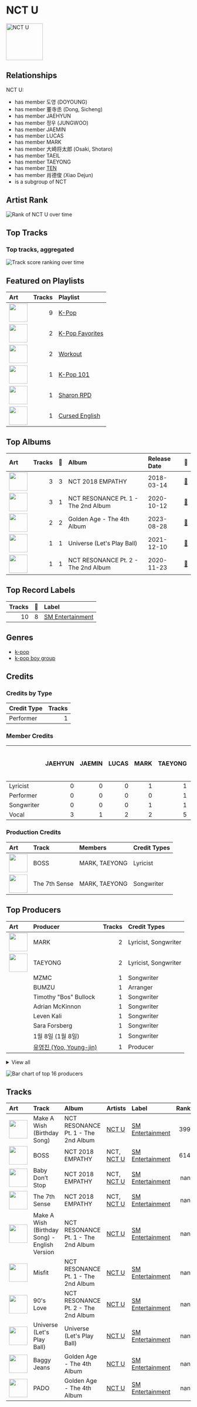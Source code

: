 
# NCT U


<img src="https://i.scdn.co/image/ab6761610000e5eb38c136f067600bd431dd9b93" alt="NCT U" width="100" />

## Relationships

NCT U:
- has member 도영 (DOYOUNG)
- has member 董寺丞 (Dong, Sicheng)
- has member JAEHYUN
- has member 정우 (JUNGWOO)
- has member JAEMIN
- has member LUCAS
- has member MARK
- has member 大崎将太郎 (Osaki, Shotaro)
- has member TAEIL
- has member TAEYONG
- has member [TEN](../ten/overview.md)
- has member 肖德俊 (Xiao Dejun)
- is a subgroup of NCT

## Artist Rank

![Rank of NCT U over time](../../images/artists/nct_u/rank_time_series.png)
## Top Tracks


### Top tracks, aggregated

![Track score ranking over time](../../images/artists/nct_u/track_rank_time_series_score.png)
## Featured on Playlists
| Art | Tracks | Playlist |
|:---|---:|:---|
| <img src="https://mosaic.scdn.co/640/ab67616d00001e02505190077497c230422f2934ab67616d00001e027dd8f95320e8ef08aa121dfeab67616d00001e028164cd1a2e03b7ca2db9ff5eab67616d00001e02ff7c2dfd0ed9b2cf6bf9c818" alt="" width="50" /> | 9 | [K-Pop](../../playlists/k-pop/overview.md) |
| <img src="https://mosaic.scdn.co/640/ab67616d00001e024ed058b71650a6ca2c04adffab67616d00001e026772cf096be8acc1df092519ab67616d00001e028c4a282e84a53c1c8acf129aab67616d00001e02d8cc2281fcd4519ca020926b" alt="" width="50" /> | 2 | [K-Pop Favorites](../../playlists/k-pop_favorites/overview.md) |
| <img src="https://mosaic.scdn.co/640/ab67616d00001e026f248f7695eb544a3a1955c5ab67616d00001e027a393b04e8ced571618223e8ab67616d00001e028acb7bac073f378d59bf228eab67616d00001e02b3be3b970fc89a02f301c9da" alt="" width="50" /> | 2 | [Workout](../../playlists/workout/overview.md) |
| <img src="https://mosaic.scdn.co/640/ab67616d00001e025c041fe9e3c9de436047d86bab67616d00001e02714e56679ab196354e2e443eab67616d00001e027a393b04e8ced571618223e8ab67616d00001e027dd8f95320e8ef08aa121dfe" alt="" width="50" /> | 1 | [K-Pop 101](../../playlists/k-pop_101/overview.md) |
| <img src="https://mosaic.scdn.co/640/ab67616d00001e02830de2e836036f181df598d0ab67616d00001e02af2fda9fb591d43c355c2ac3ab67616d00001e02cc6f76f75551af499b5cd0cbab67616d00001e02da343b21617aac0c57e332bb" alt="" width="50" /> | 1 | [Sharon RPD](../../playlists/sharon_rpd/overview.md) |
| <img src="https://mosaic.scdn.co/640/ab67616d00001e022270d3bd1d13133edf0be836ab67616d00001e026017bca98dea58ceddea77c1ab67616d00001e02a0df2d59f0ae9426cba3eb36ab67616d00001e02cd723e6efb66f6ef28fac28e" alt="" width="50" /> | 1 | [Cursed English](../../playlists/cursed_english/overview.md) |

## Top Albums

| Art | Tracks | 💚 | Album | Release Date | 🔗 |
|:---|---:|---:|:---|:---|:---|
| <img src="https://i.scdn.co/image/ab67616d0000b273b1d944dd406d5b0e461ad155" alt="" width="50" /> | 3 | 3 | NCT 2018 EMPATHY | 2018-03-14 | [🔗](https://open.spotify.com/album/3KAJvo62RNQEtXwIyB5rzX) |
| <img src="https://i.scdn.co/image/ab67616d0000b2734525dae431a233a077d2395c" alt="" width="50" /> | 3 | 1 | NCT RESONANCE Pt. 1 - The 2nd Album | 2020-10-12 | [🔗](https://open.spotify.com/album/6kudlOyCqSQfsBVSdPZEu4) |
| <img src="https://i.scdn.co/image/ab67616d0000b2730723ae056bdcdb6d2872a13f" alt="" width="50" /> | 2 | 2 | Golden Age - The 4th Album | 2023-08-28 | [🔗](https://open.spotify.com/album/5mUo2e4QpUA7NJl2t51uFu) |
| <img src="https://i.scdn.co/image/ab67616d0000b27358169e974a94b9a18c9d2a03" alt="" width="50" /> | 1 | 1 | Universe (Let's Play Ball) | 2021-12-10 | [🔗](https://open.spotify.com/album/31BJasH9nLradtMdJEIDXk) |
| <img src="https://i.scdn.co/image/ab67616d0000b273a8f520a58790e872d0007e2e" alt="" width="50" /> | 1 | 1 | NCT RESONANCE Pt. 2 - The 2nd Album | 2020-11-23 | [🔗](https://open.spotify.com/album/5Dq6jkYO5H7KzxXSazhLxs) |

## Top Record Labels

| Tracks | 💚 | Label |
|---:|---:|:---|
| 10 | 8 | [SM Entertainment](../../labels/sm_entertainment/overview.md) |

## Genres

- [k-pop](../../genres/k-pop/overview.md)
- [k-pop boy group](../../genres/k-pop_boy_group/overview.md)

## Credits

### Credits by Type

| Credit Type | Tracks |
|:---|---:|
| Performer | 1 |

### Member Credits

| | JAEHYUN | JAEMIN | LUCAS | MARK | TAEYONG | [TEN](../ten/overview.md) | 大崎将太郎 (Osaki, Shotaro) | 肖德俊 (Xiao Dejun) | 董寺丞 (Dong, Sicheng) | 도영 (DOYOUNG) | 정우 (JUNGWOO) |
|:---|---:|---:|---:|---:|---:|---:|---:|---:|---:|---:|---:|
| Lyricist | 0 | 0 | 0 | 1 | 1 | 0 | 0 | 0 | 0 | 0 | 0 |
| Performer | 0 | 0 | 0 | 0 | 1 | 0 | 0 | 0 | 0 | 0 | 0 |
| Songwriter | 0 | 0 | 0 | 1 | 1 | 0 | 0 | 0 | 0 | 0 | 0 |
| Vocal | 3 | 1 | 2 | 2 | 5 | 2 | 3 | 1 | 1 | 3 | 1 |
### Production Credits

| Art | Track | Members | Credit Types |
|:---|:---|:---|:---|
| <img src="https://i.scdn.co/image/ab67616d0000b273b1d944dd406d5b0e461ad155" alt="" width="50" /> | BOSS | MARK, TAEYONG | Lyricist |
| <img src="https://i.scdn.co/image/ab67616d0000b273b1d944dd406d5b0e461ad155" alt="" width="50" /> | The 7th Sense | MARK, TAEYONG | Songwriter |

## Top Producers

| Art | Producer | Tracks | Credit Types |
|:---|:---|---:|:---|
| <img src="https://i.scdn.co/image/ab6761610000e5eb0da17323327a3ca81bc7c28e" alt="" width="50" /> | MARK | 2 | Lyricist, Songwriter |
| <img src="https://i.scdn.co/image/ab6761610000e5eb46c7620b97e6eb932d79d97a" alt="" width="50" /> | TAEYONG | 2 | Lyricist, Songwriter |
| | MZMC | 1 | Songwriter |
| | BUMZU | 1 | Arranger |
| | Timothy "Bos" Bullock | 1 | Songwriter |
| | Adrian McKinnon | 1 | Songwriter |
| | Leven Kali | 1 | Songwriter |
| | Sara Forsberg | 1 | Songwriter |
| | 1월 8일 (1월 8일) | 1 | Songwriter |
| | [유영진 (Yoo, Young-jin)](../../producers/유영진_(yoo,_young-jin)/overview.md) | 1 | Producer |


<details>
<summary>View all</summary>

| Art | Producer | Tracks | Credit Types |
|:---|:---|---:|:---|
| | 김동현 (Kim, Dong-hyun) | 1 | Songwriter |
| | [정은경 (Jung, Eun-Kyung)](../../producers/정은경_(jung,_eun-kyung)/overview.md) | 1 | Arranger, Producer |
| | Tay Jasper | 1 | Songwriter |
| | 조진주 (Jo, Jinju) | 1 | Songwriter |
| | Mike Jay | 1 | Songwriter |
| | 정의석 (Jung, Euisuk) | 1 | Producer |

</details>


![Bar chart of top 16 producers](../../images/artists/nct_u/producers.png)
## Tracks

| Art | Track | Album | Artists | Label | Rank | 💚 | 🔗 |
|:---|:---|:---|:---|:---|---:|:---|:---|
| <img src="https://i.scdn.co/image/ab67616d0000b2734525dae431a233a077d2395c" alt="" width="50" /> | Make A Wish (Birthday Song) | NCT RESONANCE Pt. 1 - The 2nd Album | [NCT U](overview.md) | [SM Entertainment](../../labels/sm_entertainment) | 399 | 💚 | [🔗](https://open.spotify.com/track/6FdShjf7nA2cqEnpv1tIia) |
| <img src="https://i.scdn.co/image/ab67616d0000b273b1d944dd406d5b0e461ad155" alt="" width="50" /> | BOSS | NCT 2018 EMPATHY | NCT, [NCT U](overview.md) | [SM Entertainment](../../labels/sm_entertainment) | 614 | 💚 | [🔗](https://open.spotify.com/track/0ErzcmZ2gIwX7X0xSMQPix) |
| <img src="https://i.scdn.co/image/ab67616d0000b273b1d944dd406d5b0e461ad155" alt="" width="50" /> | Baby Don’t Stop | NCT 2018 EMPATHY | NCT, [NCT U](overview.md) | [SM Entertainment](../../labels/sm_entertainment) | nan | 💚 | [🔗](https://open.spotify.com/track/1EYSS9Lp7a9f20C3FaOVgI) |
| <img src="https://i.scdn.co/image/ab67616d0000b273b1d944dd406d5b0e461ad155" alt="" width="50" /> | The 7th Sense | NCT 2018 EMPATHY | NCT, [NCT U](overview.md) | [SM Entertainment](../../labels/sm_entertainment) | nan | 💚 | [🔗](https://open.spotify.com/track/6BdchFAP4TUZUceAsAEb5U) |
| <img src="https://i.scdn.co/image/ab67616d0000b2734525dae431a233a077d2395c" alt="" width="50" /> | Make A Wish (Birthday Song) - English Version | NCT RESONANCE Pt. 1 - The 2nd Album | [NCT U](overview.md) | [SM Entertainment](../../labels/sm_entertainment) | nan | | [🔗](https://open.spotify.com/track/1iPmAMVMqoT2ZromLzo305) |
| <img src="https://i.scdn.co/image/ab67616d0000b2734525dae431a233a077d2395c" alt="" width="50" /> | Misfit | NCT RESONANCE Pt. 1 - The 2nd Album | [NCT U](overview.md) | [SM Entertainment](../../labels/sm_entertainment) | nan | | [🔗](https://open.spotify.com/track/4W8cwOcrcDzbWQSWqtKG3g) |
| <img src="https://i.scdn.co/image/ab67616d0000b273a8f520a58790e872d0007e2e" alt="" width="50" /> | 90's Love | NCT RESONANCE Pt. 2 - The 2nd Album | [NCT U](overview.md) | [SM Entertainment](../../labels/sm_entertainment) | nan | 💚 | [🔗](https://open.spotify.com/track/64EDGnUytmCV7TfOo67810) |
| <img src="https://i.scdn.co/image/ab67616d0000b27358169e974a94b9a18c9d2a03" alt="" width="50" /> | Universe (Let's Play Ball) | Universe (Let's Play Ball) | [NCT U](overview.md) | [SM Entertainment](../../labels/sm_entertainment) | nan | 💚 | [🔗](https://open.spotify.com/track/6hHrPwQYGp9kPL7xLZviBS) |
| <img src="https://i.scdn.co/image/ab67616d0000b2730723ae056bdcdb6d2872a13f" alt="" width="50" /> | Baggy Jeans | Golden Age - The 4th Album | [NCT U](overview.md) | [SM Entertainment](../../labels/sm_entertainment) | nan | 💚 | [🔗](https://open.spotify.com/track/2pozUjd7AVIPwSNDqoU3ek) |
| <img src="https://i.scdn.co/image/ab67616d0000b2730723ae056bdcdb6d2872a13f" alt="" width="50" /> | PADO | Golden Age - The 4th Album | [NCT U](overview.md) | [SM Entertainment](../../labels/sm_entertainment) | nan | 💚 | [🔗](https://open.spotify.com/track/7mLHba9b39oYWxxGVbPBXX) |
